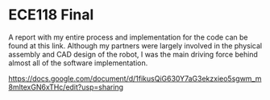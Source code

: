 # ECE118 Final

A report with my entire process and implementation for the code can be found at this link. Although my partners were largely involved in the physical assembly and CAD design of the robot, I was the main driving force behind almost all of the software implementation.

https://docs.google.com/document/d/1fikusQiG630Y7aG3ekzxieo5sgwm_m8mltexGN6xTHc/edit?usp=sharing
